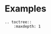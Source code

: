 # Examples




```eval_rst
.. toctree::
    :maxdepth: 1
    


```
<!--- 
this page should mirror the user guide, if possible
-->